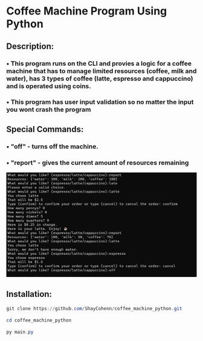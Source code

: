# Coffee Machine Program Using Python

## Description:
### • This program runs on the CLI and provies a logic for a coffee machine that has to manage limited resources (coffee, milk and water), has 3 types of coffee (latte, espresso and cappuccino) and is operated using coins.
### • This program has user input validation so no matter the input you wont crash the program

## Special Commands:
### • "off" - turns off the machine.
### • "report" - gives the current amount of resources remaining

<img src="Screenshot.png"/>

## Installation:
```powershell
git clone https://github.com/ShayCohenn/coffee_machine_python.git
```
```powershell
cd coffee_machine_python
```
```powershell
py main.py
```